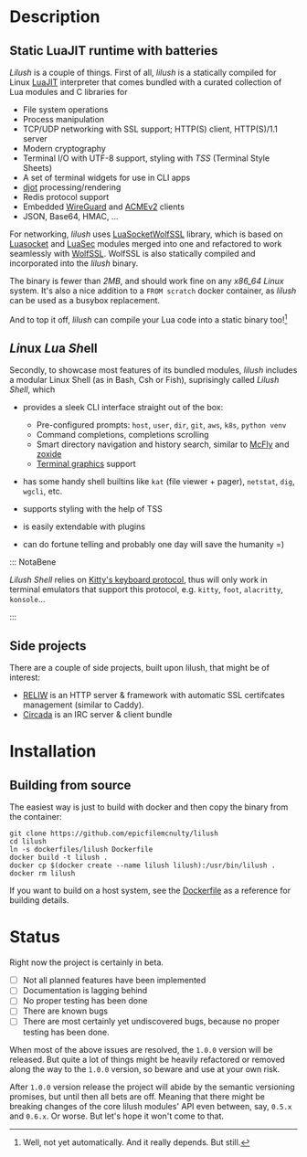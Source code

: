 # Description

## Static LuaJIT runtime with batteries

_Lilush_ is a couple of things. First of all, _lilush_ is a statically
compiled for Linux [LuaJIT](https://luajit.org/) interpreter that comes bundled with a 
curated collection of Lua modules and C libraries for

* File system operations
* Process manipulation
* TCP/UDP networking with SSL support; HTTP(S) client, HTTP(S)/1.1 server
* Modern cryptography
* Terminal I/O with UTF-8 support, styling with *TSS* (Terminal Style Sheets)
* A set of terminal widgets for use in CLI apps
* [djot](https://djot.net/) processing/rendering
* Redis protocol support
* Embedded [WireGuard](https://www.wireguard.com/embedding/) and [ACMEv2](https://datatracker.ietf.org/doc/rfc8555/) clients
* JSON, Base64, HMAC, ...

For networking, _lilush_ uses [LuaSocketWolfSSL](https://github.com/epicfilemcnulty/lilush/blob/master/src/luasocket/README.md) library,
which is based on [Luasocket](https://github.com/lunarmodules/luasocket) and [LuaSec](https://github.com/lunarmodules/luasec) modules
merged into one and refactored to work seamlessly with [WolfSSL](https://www.wolfssl.com/).
WolfSSL is also statically compiled and incorporated into the _lilush_ binary.

The binary is fewer than *2MB*, and should work fine on any *x86_64 Linux*
system. It's also a nice addition to a `FROM scratch` docker container, as
_lilush_ can be used as a busybox replacement.

And to top it off, _lilush_ can compile your Lua code into a static binary too![^1]

## *Li*nux *Lu*a *Sh*ell

Secondly, to showcase most features of its bundled modules, 
_lilush_ includes a modular Linux Shell (as in Bash, Csh or Fish), 
suprisingly called _Lilush Shell_, which

* provides a sleek CLI interface straight out of the box:

    * Pre-configured prompts: `host`, `user`, `dir`, `git`, `aws`, `k8s`, `python venv`
    * Command completions, completions scrolling
    * Smart directory navigation and history search, similar to [McFly](https://github.com/cantino/mcfly) and [zoxide](https://github.com/ajeetdsouza/zoxide)
    * [Terminal graphics](https://sw.kovidgoyal.net/kitty/graphics-protocol/) support

* has some handy shell builtins like `kat` (file viewer + pager), `netstat`, `dig`, `wgcli`, etc.
* supports styling with the help of TSS
* is easily extendable with plugins
* can do fortune telling and probably one day will save the humanity =)

::: NotaBene  

  _Lilush Shell_ relies on [Kitty's keyboard protocol](https://sw.kovidgoyal.net/kitty/keyboard-protocol),
  thus will only work in terminal emulators that support this protocol, e.g. `kitty`, `foot`, `alacritty`, `konsole`...  

:::  

## Side projects

  There are a couple of side projects, built upon lilush, that might be of interest:

* [RELIW](https://github.com/epicfilemcnulty/lilush/blob/master/RELIW_README.md) is an HTTP server & framework with automatic SSL certifcates management (similar to Caddy).
* [Circada]() is an IRC server & client bundle


# Installation

## Building from source

The easiest way is just to build with docker and then copy
the binary from the container:

```
git clone https://github.com/epicfilemcnulty/lilush
cd lilush
ln -s dockerfiles/lilush Dockerfile
docker build -t lilush .
docker cp $(docker create --name lilush lilush):/usr/bin/lilush .
docker rm lilush
```
If you want to build on a host system, see the [Dockerfile](https://github.com/epicfilemcnulty/lilush/blob/master/dockerfiles/lilush)
as a reference for building details.

# Status

Right now the project is certainly in beta. 

- [ ] Not all planned features have been implemented
- [ ] Documentation is lagging behind
- [ ] No proper testing has been done
- [ ] There are known bugs
- [ ] There are most certainly yet undiscovered bugs, because no proper testing has been done.

When most of the above issues are resolved, the `1.0.0` version will be released.
But quite a lot of things might be heavily refactored or removed along the way to the `1.0.0` version,
so beware and use at your own risk.

After `1.0.0` version release the project will abide by the semantic versioning promises,
but until then all bets are off. Meaning that there might be breaking changes of the core 
lilush modules' API even between, say, `0.5.x` and `0.6.x`. Or worse.
But let's hope it won't come to that.


[^1]: Well, not yet automatically. And it really depends. But still.

